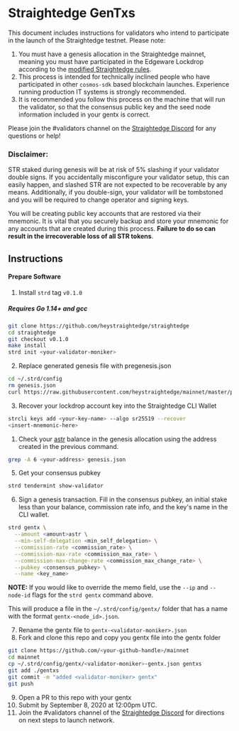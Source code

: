 # Straightedge GenTxs

This document includes instructions for validators who intend to participate in the launch of the Straightedge testnet. Please note:

1. You must have a genesis allocation in the Straightedge mainnet, meaning you must have participated in the Edgeware Lockdrop according to the [modified Straightedge rules](https://straighted.ge/faq/).
2. This process is intended for technically inclined people who have participated in other `cosmos-sdk` based blockchain launches. Experience running production IT systems is strongly recommended.
3. It is recommended you follow this process on the machine that will run the validator, so that the consensus public key and the seed node information included in your gentx is correct.

Please join the #validators channel on the [Straightedge Discord](https://discord.gg/rbamhbC) for any questions or help!

### Disclaimer:

STR staked during genesis will be at risk of 5% slashing if your validator double signs. If you accidentally misconfigure your validator setup, this can easily happen, and slashed STR are not expected to be recoverable by any means. Additionally, if you double-sign, your validator will be tombstoned and you will be required to change operator and signing keys.

You will be creating public key accounts that are restored via their mnemonic. It is vital that you securely backup and store your mnemonic for any accounts that are created during this process. **Failure to do so can result in the irrecoverable loss of all STR tokens**.

## Instructions

#### Prepare Software

1. Install `strd` tag `v0.1.0`

##### Requires Go 1.14+ and gcc

```sh
git clone https://github.com/heystraightedge/straightedge
cd straightedge
git checkout v0.1.0
make install
strd init <your-validator-moniker>
```

2. Replace generated genesis file with pregenesis.json

```sh
cd ~/.strd/config
rm genesis.json
curl https://raw.githubusercontent.com/heystraightedge/mainnet/master/pregenesis.json -o genesis.json
```

3. Recover your lockdrop account key into the Straightedge CLI Wallet

```sh
strcli keys add <your-key-name> --algo sr25519 --recover
<insert-mnemonic-here>
```

1. Check your [astr](../README.md#str-token) balance in the genesis allocation using the address created in the previous command.

```sh
grep -A 6 <your-address> genesis.json
```

5. Get your consensus pubkey

```sh
strd tendermint show-validator
```

6. Sign a genesis transaction.  Fill in the consensus pubkey, an initial stake less than your balance, commission rate info, and the key's name in the CLI wallet.

```sh
strd gentx \
  --amount <amount>astr \
  --min-self-delegation <min_self_delegation> \
  --commission-rate <commission_rate> \
  --commission-max-rate <commission_max_rate> \
  --commission-max-change-rate <commission_max_change_rate> \
  --pubkey <consensus_pubkey> \
  --name <key_name>
```

**NOTE:**  If you would like to override the memo field, use the `--ip` and `--node-id` flags for the `strd gentx` command above.

This will produce a file in the `~/.strd/config/gentx/` folder that has a name with the format `gentx-<node_id>.json`.

7. Rename the gentx file to `gentx-<validator-moniker>.json`
8. Fork and clone this repo and copy you gentx file into the gentx folder
  
```sh
git clone https://github.com/<your-github-handle>/mainnet
cd mainnet
cp ~/.strd/config/gentx/<validator-moniker>-gentx.json gentxs
git add ./gentxs
git commit -m "added <validator-moniker> gentx"
git push
```

9. Open a PR to this repo with your gentx
10. Submit by September 8, 2020 at 12:00pm UTC.
11. Join the #validators channel of the [Straightedge Discord](https://discord.gg/rbamhbC) for directions on next steps to launch network.